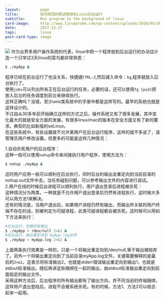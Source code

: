 ```yaml
---
layout:         page
title:          如何规范的把进程放到Linux后台运行
subtitle:       Run program in the background of linux
card-image:     http://www.linuxprobe.com/wp-content/uploads/2016/05/SElinux_logo.jpg
date:           2017-12-27
tags:           linux
post-card-type: image
---
```

![](http://www.linuxprobe.com/wp-content/uploads/2016/05/SElinux_logo.jpg)
作为业界多用户操作系统的代表，linux中把一个程序放到后台运行的办法估计连一个只学过3天linux的菜鸟都非常熟悉：
```bash
$ ./myApp &
```
程序已经在前台运行了也没关系，快捷键`CTRL-Z`,然后键入命令：`bg`,程序就放入后台执行了。  
使用`jobs`可以列出所有正在后台运行的任务，必要的话，还可以使用`fg [pid]`把放入后台的任务调度到前台来继续执行。  
这样正确吗？没错，至少unix类系统中的手册中都是这样写的。最早的系统也就是这样设计的。  
不过自从30多年前开始确立这样的方式之后，操作系统又有了很多发展，其中变化最大的就是安全方面的发展，有很多linux/mac的版本在安全方面又有了新的要求。典型的比如新版的seLinux。  
在这些系统中，有些设置就不允许某用户在后台运行程序，这样的就不多说了，请管理员用户修改设置。但更多的可能是这样几种情况：  

1.自动杀死用户的后台程序：  
这种一般可以使用`nohup`命令来间接执行用户程序，使用方法为：  
```bash
$ nohup ./myApp &
```
这时用户应用一般可以顺利在后台执行，同时后台的输出会重定向到当前目录的nohup.out文件中去，当任务碰到问题，可以参考输出文件的内容进行调试。  
2.用户在线的时候后台进程可以顺利执行，用户退出登录后进程被杀死：  
这种情况分为两类，一种就是不允许用户退出登录后仍然有进程执行，这时候大多可以用方法1来解决。  
还有的情况是，当用户退出后，如果用户进程仍然有输出，而输出所关联的用户终端不存在的话，则被判定为可疑进程，此类可疑进程都会被杀死。这时候可以用如下方法来执行：  
```bash
#后台运行，忽略所有输出
$ ./myApp > /dev/null 2>&1 &
#后台运行，输出重定向到 myApp.log文件
$ ./myApp > myApp.log 2>&1 &
```
上面两条执行效果是一样的，只是一个将输出重定向到/dev/null,等于输出被抛弃了。另外一个将输出重定向到了当前目录myApp.log文件。关键需要解释的是最后的`2>&1`，这表示将标准输出2，也就是stderr错误输出重定向到输出1，也就是stdout标准输出。随后再讲这些捆绑在一起的输出，由stdout标准输出重定向到前面指定的输出文件。  
采用这种方法后，后台程序的所有输出都有了输出方向，并不同当前的终端捆绑，这样用户退出登陆后，进程不会被系统杀死。有的时候，方法1、方法2可以结合起来一起用。  

